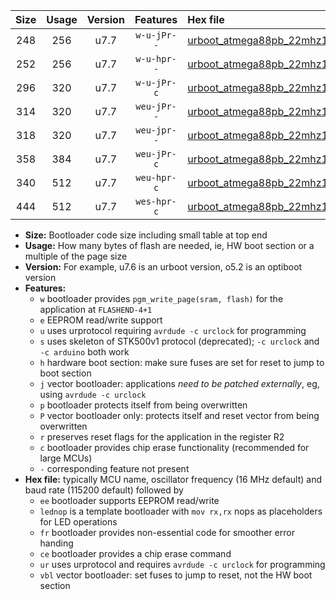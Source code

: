 |Size|Usage|Version|Features|Hex file|
|:-:|:-:|:-:|:-:|:--|
|248|256|u7.7|`w-u-jPr--`|[urboot_atmega88pb_22mhz1184_460800bps_lednop_ur_vbl.hex](https://raw.githubusercontent.com/stefanrueger/urboot.hex/main/mcus/atmega88pb/fcpu_22mhz1184/460800_bps/urboot_atmega88pb_22mhz1184_460800bps_lednop_ur_vbl.hex)|
|252|256|u7.7|`w-u-hpr--`|[urboot_atmega88pb_22mhz1184_460800bps_lednop_fr_ur.hex](https://raw.githubusercontent.com/stefanrueger/urboot.hex/main/mcus/atmega88pb/fcpu_22mhz1184/460800_bps/urboot_atmega88pb_22mhz1184_460800bps_lednop_fr_ur.hex)|
|296|320|u7.7|`w-u-jPr-c`|[urboot_atmega88pb_22mhz1184_460800bps_lednop_fr_ce_ur_vbl.hex](https://raw.githubusercontent.com/stefanrueger/urboot.hex/main/mcus/atmega88pb/fcpu_22mhz1184/460800_bps/urboot_atmega88pb_22mhz1184_460800bps_lednop_fr_ce_ur_vbl.hex)|
|314|320|u7.7|`weu-jPr--`|[urboot_atmega88pb_22mhz1184_460800bps_ee_lednop_ur_vbl.hex](https://raw.githubusercontent.com/stefanrueger/urboot.hex/main/mcus/atmega88pb/fcpu_22mhz1184/460800_bps/urboot_atmega88pb_22mhz1184_460800bps_ee_lednop_ur_vbl.hex)|
|318|320|u7.7|`weu-jpr--`|[urboot_atmega88pb_22mhz1184_460800bps_ee_lednop_fr_ur_vbl.hex](https://raw.githubusercontent.com/stefanrueger/urboot.hex/main/mcus/atmega88pb/fcpu_22mhz1184/460800_bps/urboot_atmega88pb_22mhz1184_460800bps_ee_lednop_fr_ur_vbl.hex)|
|358|384|u7.7|`weu-jPr-c`|[urboot_atmega88pb_22mhz1184_460800bps_ee_lednop_fr_ce_ur_vbl.hex](https://raw.githubusercontent.com/stefanrueger/urboot.hex/main/mcus/atmega88pb/fcpu_22mhz1184/460800_bps/urboot_atmega88pb_22mhz1184_460800bps_ee_lednop_fr_ce_ur_vbl.hex)|
|340|512|u7.7|`weu-hpr-c`|[urboot_atmega88pb_22mhz1184_460800bps_ee_lednop_fr_ce_ur.hex](https://raw.githubusercontent.com/stefanrueger/urboot.hex/main/mcus/atmega88pb/fcpu_22mhz1184/460800_bps/urboot_atmega88pb_22mhz1184_460800bps_ee_lednop_fr_ce_ur.hex)|
|444|512|u7.7|`wes-hpr-c`|[urboot_atmega88pb_22mhz1184_460800bps_ee_lednop_fr_ce.hex](https://raw.githubusercontent.com/stefanrueger/urboot.hex/main/mcus/atmega88pb/fcpu_22mhz1184/460800_bps/urboot_atmega88pb_22mhz1184_460800bps_ee_lednop_fr_ce.hex)|

- **Size:** Bootloader code size including small table at top end
- **Usage:** How many bytes of flash are needed, ie, HW boot section or a multiple of the page size
- **Version:** For example, u7.6 is an urboot version, o5.2 is an optiboot version
- **Features:**
  + `w` bootloader provides `pgm_write_page(sram, flash)` for the application at `FLASHEND-4+1`
  + `e` EEPROM read/write support
  + `u` uses urprotocol requiring `avrdude -c urclock` for programming
  + `s` uses skeleton of STK500v1 protocol (deprecated); `-c urclock` and `-c arduino` both work
  + `h` hardware boot section: make sure fuses are set for reset to jump to boot section
  + `j` vector bootloader: applications *need to be patched externally*, eg, using `avrdude -c urclock`
  + `p` bootloader protects itself from being overwritten
  + `P` vector bootloader only: protects itself and reset vector from being overwritten
  + `r` preserves reset flags for the application in the register R2
  + `c` bootloader provides chip erase functionality (recommended for large MCUs)
  + `-` corresponding feature not present
- **Hex file:** typically MCU name, oscillator frequency (16 MHz default) and baud rate (115200 default) followed by
  + `ee` bootloader supports EEPROM read/write
  + `lednop` is a template bootloader with `mov rx,rx` nops as placeholders for LED operations
  + `fr` bootloader provides non-essential code for smoother error handing
  + `ce` bootloader provides a chip erase command
  + `ur` uses urprotocol and requires `avrdude -c urclock` for programming
  + `vbl` vector bootloader: set fuses to jump to reset, not the HW boot section
